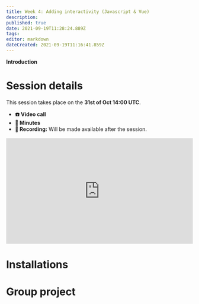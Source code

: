 ```yaml
---
title: Week 4: Adding interactivity (Javascript & Vue)
description: 
published: true
date: 2021-09-19T11:28:24.889Z
tags: 
editor: markdown
dateCreated: 2021-09-19T11:16:41.859Z
---
```


**Introduction**

# Session details
This session takes place on the **31st of Oct 14:00 UTC**.
- **☎️ Video call**
- **📝 Minutes**
- **🔴 Recording:** Will be made available after the session.

<div style="position: relative;padding-bottom: 56.25%;height: 0;margin-top:16px;">
  <iframe src="https://app.pitch.com/app/embed/54e3f307-b163-4aae-812a-6bfe82ee548d" allow="fullscreen" allowfullscreen="" width="100%" height="100%" style="border:0;position: absolute;top: 0;left: 0;"></iframe>
</div>


# Installations

# Group project